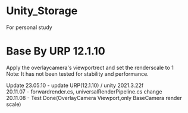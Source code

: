 # Unity_Storage
For personal study

# Base By URP 12.1.10


  Apply the overlaycamera's viewportrect and set the renderscale to 1  
  Note: It has not been tested for stability and performance.  
  
  
  Update
  23.05.10 - update URP(12.1.10) / unity 2021.3.22f   
  20.11.07 - forwardrender.cs, universalRenderPipeline.cs change  
  20.11.08 - Test Done(OverlayCamera Viewport,only BaseCamera render scale)
